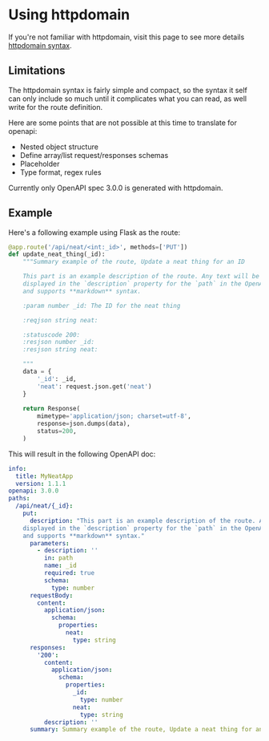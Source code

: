 # Using httpdomain

If you're not familiar with httpdomain, visit this page to see more details [httpdomain syntax](https://sphinxcontrib-httpdomain.readthedocs.io/en/stable/).


## Limitations

The httpdomain syntax is fairly simple and compact, so the syntax it self can only include so much until it complicates what you can read, as well write for the route definition.

Here are some points that are not possible at this time to translate for openapi:
* Nested object structure
* Define array/list request/responses schemas
* Placeholder
* Type format, regex rules

Currently only OpenAPI spec 3.0.0 is generated with httpdomain.


## Example

Here's a following example using Flask as the route:

```python
@app.route('/api/neat/<int:_id>', methods=['PUT'])
def update_neat_thing(_id):
    """Summary example of the route, Update a neat thing for an ID

    This part is an example description of the route. Any text will be
    displayed in the `description` property for the `path` in the OpenAPI doc
    and supports **markdown** syntax.

    :param number _id: The ID for the neat thing

    :reqjson string neat:

    :statuscode 200:
    :resjson number _id:
    :resjson string neat:

    """
    data = {
        '_id': _id,
        'neat': request.json.get('neat')
    }
 
    return Response(
        mimetype='application/json; charset=utf-8',
        response=json.dumps(data),
        status=200,
    )
```

This will result in the following OpenAPI doc:

```yaml
info:
  title: MyNeatApp
  version: 1.1.1
openapi: 3.0.0
paths:
  /api/neat/{_id}:
    put:
      description: "This part is an example description of the route. Any text will be
    displayed in the `description` property for the `path` in the OpenAPI doc
    and supports **markdown** syntax."
      parameters:
        - description: ''
          in: path
          name: _id
          required: true
          schema:
            type: number
      requestBody:
        content:
          application/json:
            schema:
              properties:
                neat:
                  type: string
      responses:
        '200':
          content:
            application/json:
              schema:
                properties:
                  _id:
                    type: number
                  neat:
                    type: string
          description: ''
      summary: Summary example of the route, Update a neat thing for an ID
```
